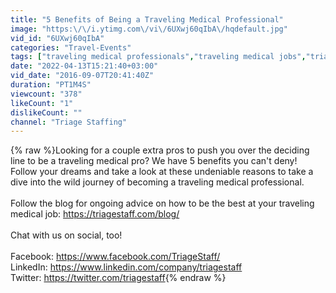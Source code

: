 ```yaml
---
title: "5 Benefits of Being a Traveling Medical Professional"
image: "https:\/\/i.ytimg.com\/vi\/6UXwj60qIbA\/hqdefault.jpg"
vid_id: "6UXwj60qIbA"
categories: "Travel-Events"
tags: ["traveling medical professionals","traveling medical jobs","triage staffing video"]
date: "2022-04-13T15:21:40+03:00"
vid_date: "2016-09-07T20:41:40Z"
duration: "PT1M4S"
viewcount: "378"
likeCount: "1"
dislikeCount: ""
channel: "Triage Staffing"
---
```

{% raw %}Looking for a couple extra pros to push you over the deciding line to be a traveling medical pro? We have 5 benefits you can't deny! Follow your dreams and take a look at these undeniable reasons to take a dive into the wild journey of becoming a traveling medical professional.<br /><br />Follow the blog for ongoing advice on how to be the best at your traveling medical job: <a rel="nofollow" target="blank" href="https://triagestaff.com/blog/">https://triagestaff.com/blog/</a><br /><br />Chat with us on social, too!<br /><br />Facebook: <a rel="nofollow" target="blank" href="https://www.facebook.com/TriageStaff/">https://www.facebook.com/TriageStaff/</a><br />LinkedIn: <a rel="nofollow" target="blank" href="https://www.linkedin.com/company/triagestaff">https://www.linkedin.com/company/triagestaff</a><br />Twitter: <a rel="nofollow" target="blank" href="https://twitter.com/triagestaff">https://twitter.com/triagestaff</a>{% endraw %}
